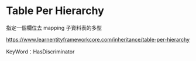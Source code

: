 # Table Per Hierarchy

指定一個欄位去 mapping 子資料表的多型

https://www.learnentityframeworkcore.com/inheritance/table-per-hierarchy

KeyWord：HasDiscriminator
